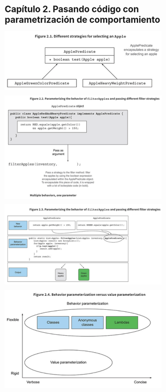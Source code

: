 
# Capítulo 2. Pasando código con parametrización de comportamiento

![02-01](images/02-01.png)

![02-02](images/02-02.png)

![02-03](images/02-03.png)

![02-04](images/02-04.png)

